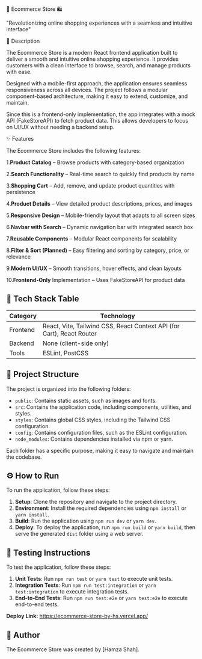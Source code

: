 🚀 Ecommerce Store 🛍️

"Revolutionizing online shopping experiences with a seamless and intuitive interface"

📖 Description

The Ecommerce Store is a modern React frontend application built to deliver a smooth and intuitive online shopping experience. It provides customers with a clean interface to browse, search, and manage products with ease.

Designed with a mobile-first approach, the application ensures seamless responsiveness across all devices. The project follows a modular component-based architecture, making it easy to extend, customize, and maintain.

Since this is a frontend-only implementation, the app integrates with a mock API (FakeStoreAPI) to fetch product data. This allows developers to focus on UI/UX without needing a backend setup.

✨ Features

The Ecommerce Store includes the following features:

1.**Product Catalog** – Browse products with category-based organization

2.**Search Functionality** – Real-time search to quickly find products by name

3.**Shopping Cart** – Add, remove, and update product quantities with persistence

4.**Product Details** – View detailed product descriptions, prices, and images

5.**Responsive Design** – Mobile-friendly layout that adapts to all screen sizes

6.**Navbar with Search** – Dynamic navigation bar with integrated search box

7.**Reusable Components** – Modular React components for scalability

8.**Filter & Sort (Planned)** – Easy filtering and sorting by category, price, or relevance

9.**Modern UI/UX** – Smooth transitions, hover effects, and clean layouts

10.**Frontend-Only** Implementation – Uses FakeStoreAPI for product data

🧰 Tech Stack Table
-------------------
| Category | Technology |
| --- | --- |
| Frontend | React, Vite, Tailwind CSS, React Context API (for Cart), React Router |
| Backend | None (client-side only) |
| Tools | ESLint, PostCSS |

📁 Project Structure
---------------------
The project is organized into the following folders:

* `public`: Contains static assets, such as images and fonts.
* `src`: Contains the application code, including components, utilities, and styles.
* `styles`: Contains global CSS styles, including the Tailwind CSS configuration.
* `config`: Contains configuration files, such as the ESLint configuration.
* `node_modules`: Contains dependencies installed via npm or yarn.

Each folder has a specific purpose, making it easy to navigate and maintain the codebase.

⚙️ How to Run
---------------
To run the application, follow these steps:

1. **Setup**: Clone the repository and navigate to the project directory.
2. **Environment**: Install the required dependencies using `npm install` or `yarn install`.
3. **Build**: Run the application using `npm run dev` or `yarn dev`.
4. **Deploy**: To deploy the application, run `npm run build` or `yarn build`, then serve the generated `dist` folder using a web server.

🧪 Testing Instructions
------------------------
To test the application, follow these steps:

1. **Unit Tests**: Run `npm run test` or `yarn test` to execute unit tests.
2. **Integration Tests**: Run `npm run test:integration` or `yarn test:integration` to execute integration tests.
3. **End-to-End Tests**: Run `npm run test:e2e` or `yarn test:e2e` to execute end-to-end tests.

**Deploy Link:** https://ecommerce-store-by-hs.vercel.app/

👤 Author
----------
The Ecommerce Store was created by [Hamza Shah].
